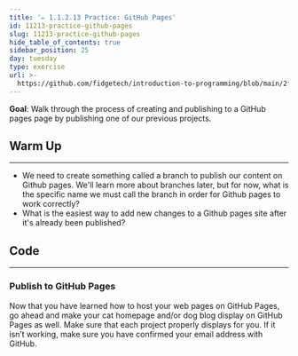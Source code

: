 ```yaml
---
title: '✏️ 1.1.2.13 Practice: GitHub Pages'
id: 11213-practice-github-pages
slug: 11213-practice-github-pages
hide_table_of_contents: true
sidebar_position: 25
day: tuesday
type: exercise
url: >-
  https://github.com/fidgetech/introduction-to-programming/blob/main/2f_classwork_practice_github_pages.md
---
```


**Goal**:  Walk through the process of creating and publishing to a GitHub pages page by publishing one of our previous projects.

## Warm Up
---

* We need to create something called a branch to publish our content on Github pages. We'll learn more about branches later, but for now, what is the specific name we must call the branch in order for Github pages to work correctly?
*  What is the easiest way to add new changes to a Github pages site after it's already been published?

## Code
---

### Publish to GitHub Pages

Now that you have learned how to host your web pages on GitHub Pages, go ahead and make your cat homepage and/or dog blog display on GitHub Pages as well. Make sure that each project properly displays for you. If it isn’t working, make sure you have confirmed your email address with GitHub. 